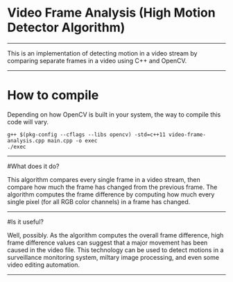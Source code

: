 # Video Frame Analysis (High Motion Detector Algorithm)
------------------------------------------------------------------------

This is an implementation of detecting motion in a video stream 
by comparing separate frames in a video using C++ and OpenCV.

------------------------------------------------------------------------

# How to compile

Depending on how OpenCV is built in your system, the way to compile
this code will vary.

~~~~~~~~~~~~~~~~~~~~~~~~~~~~~~~~~~~~~~~~~~~~~~~~~~~~~~~~~~~~~~~~~~~~~~
g++ $(pkg-config --cflags --libs opencv) -std=c++11 video-frame-analysis.cpp main.cpp -o exec
./exec
~~~~~~~~~~~~~~~~~~~~~~~~~~~~~~~~~~~~~~~~~~~~~~~~~~~~~~~~~~~~~~~~~~~~~~

------------------------------------------------------------------------

#What does it do?

This algorithm compares every single frame in a video stream,
then compare how much the frame has changed from the previous frame.
The algorithm computes the frame difference by computing how much every
single pixel (for all RGB color channels) in a frame has changed. 

------------------------------------------------------------------------

#Is it useful?

Well, possibly. As the algorithm computes the overall frame difference,
high frame difference values can suggest that a major movement has been
caused in the video file. This technology can be used to detect motions
in a surveillance monitoring system, miltary image processing, and
even some video editing automation. 

------------------------------------------------------------------------
